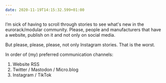 ```yaml
---
date: 2020-11-19T14:15:32.599+01:00
---
```

I’m sick of having to scroll through stories to see what's new in the eurorack/modular community. Please, people and manufacturers that have a website, publish on it and not only on social media.

But please, please, please, not only Instagram stories. That is the worst.

In order of (my) preferred communication channels:

1. Website   RSS
2. Twitter / Mastodon / Micro.blog
3. Instagram / TikTok
